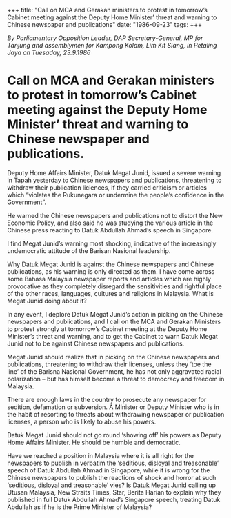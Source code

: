 +++ 
title: "Call on MCA and Gerakan ministers to protest in tomorrow’s Cabinet meeting against the Deputy Home Minister’ threat and warning to Chinese newspaper and publications"
date: "1986-09-23"
tags:
+++

_By Parliamentary Opposition Leader, DAP Secretary-General, MP for Tanjung and assemblymen for Kampong Kolam, Lim Kit Siang, in Petaling Jaya on Tuesaday, 23.9.1986_

# Call on MCA and Gerakan ministers to protest in tomorrow’s Cabinet meeting against the Deputy Home Minister’ threat and warning to Chinese newspaper and publications.

Deputy Home Affairs Minister, Datuk Megat Junid, issued a severe warning in Tapah yesterday to Chinese newspapers and publications, threatening to withdraw their publication liciences, if they carried criticism or articles which “violates the Rukunegara or undermine the people’s confidence in the Government”.</u>

He warned the Chinese newspapers and publications not to distort the New Economic Policy, and also said he was studying the various article in the Chinese press reacting to Datuk Abdullah Ahmad’s speech in Singapore.

I find Megat Junid’s warning most shocking, indicative of the increasingly undemocratic attitude of the Barisan Nasional leadership.

Why Datuk Megat Junid is against the Chinese newspapers and Chinese publications, as his warning is only directed as them. I have come across some Bahasa Malaysia newspaper reports and articles which are highly provocative as they completely disregard the sensitivities and rightful place of the other races, languages, cultures and religions in Malaysia. What is Megat Junid doing about it?

In any event, I deplore Datuk Megat Junid’s action in picking on the Chinese newspapers and publications, and I call on the MCA and Gerakan Ministers to protest strongly at tomorrow’s Cabinet meeting at the Deputy Home Minister’s threat and warning, and to get the Cabinet to warn Datuk Megat Junid not to be against Chinese newspapers and publications.

Megat Junid should realize that in picking on the Chinese newspapers and publications, threatening to withdraw their licenses, unless they ‘toe the line’ of the Barisna Nasional Government, he has not only aggravated racial polarization – but has himself become a threat to democracy and freedom in Malaysia.

There are enough laws in the country to prosecute any newspaper for sedition, defamation or subversion. A Minister or Deputy Minister who is in the habit of resorting to threats about withdrawing newspaper or publication licenses, a person who is likely to abuse his powers.

Datuk Megat Junid should not go round ‘showing off’ his powers as Deputy Home Affairs Minister. He should be humble and democratic.

Have we reached a position in Malaysia where it is all right for the newspapers to publish in verbatim the ‘seditious, disloyal and treasonable’ speech of Datuk Abdullah Ahmad in Singapore, while it is wrong for the Chinese newspapers to publish the reactions of shock and horror at such ‘seditious, disloyal and treasonable’ vies? Is Datuk Megat Junid calling up Utusan Malaysia, New Straits Times, Star, Berita Harian to explain why they published in full Datuk Abdullah Ahmad’s Singapore speech, treating Datuk Abdullah as if he is the Prime Minister of Malaysia?
 
